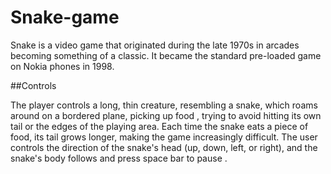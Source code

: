 # Snake-game

Snake is a video game that originated during the late 1970s in arcades becoming
something of a classic. It became the standard pre-loaded game
on Nokia phones in 1998.

##Controls

The player controls a long, thin creature,
resembling a snake, which roams around on
a bordered plane, picking up food , trying to
avoid hitting its own tail or the edges of the playing area. 
Each time the snake eats a piece of food, its tail 
grows longer, making the game increasingly
difficult. The user controls the direction of
the snake's head (up, down, left, or right),
and the snake's body follows and press space bar to pause .
